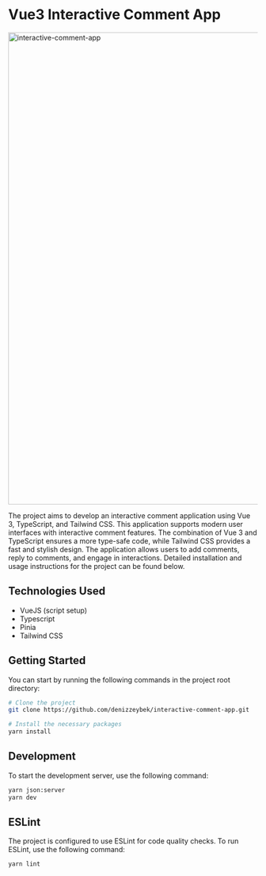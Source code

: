 # Vue3 Interactive Comment App

<img width="952" alt="interactive-comment-app" src="https://github.com/denizzeybek/interactive-comment-app/assets/46136181/7773b0b7-6abb-4403-95ba-29d95e688edd">

The project aims to develop an interactive comment application using Vue 3, TypeScript, and Tailwind CSS. This application supports modern user interfaces with interactive comment features. The combination of Vue 3 and TypeScript ensures a more type-safe code, while Tailwind CSS provides a fast and stylish design. The application allows users to add comments, reply to comments, and engage in interactions. Detailed installation and usage instructions for the project can be found below.

## Technologies Used

- VueJS (script setup)
- Typescript
- Pinia
- Tailwind CSS

## Getting Started

You can start by running the following commands in the project root directory:

```bash
# Clone the project
git clone https://github.com/denizzeybek/interactive-comment-app.git

# Install the necessary packages
yarn install
```

## Development

To start the development server, use the following command:

```bash
yarn json:server
yarn dev
```

## ESLint

The project is configured to use ESLint for code quality checks. To run ESLint, use the following command:

```bash
yarn lint
```
